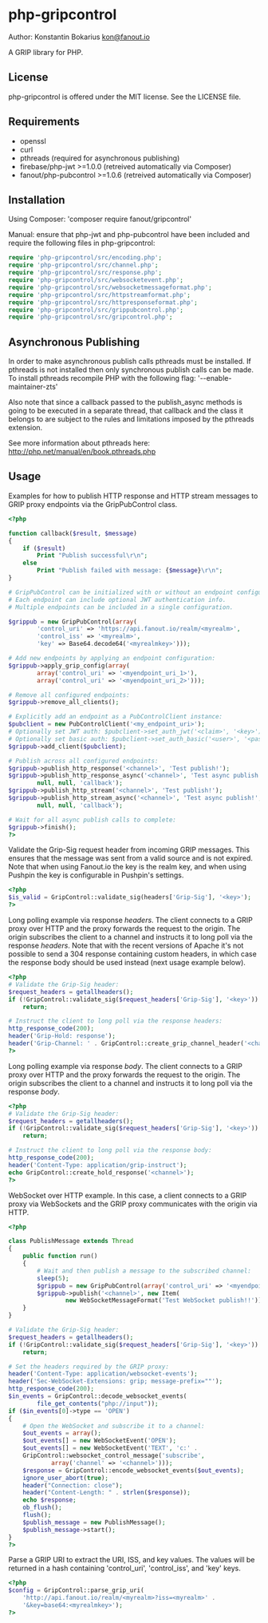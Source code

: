 php-gripcontrol
================

Author: Konstantin Bokarius <kon@fanout.io>

A GRIP library for PHP.

License
-------

php-gripcontrol is offered under the MIT license. See the LICENSE file.

Requirements
------------

* openssl
* curl
* pthreads (required for asynchronous publishing)
* firebase/php-jwt >=1.0.0 (retreived automatically via Composer)
* fanout/php-pubcontrol >=1.0.6 (retreived automatically via Composer)

Installation
------------

Using Composer: 'composer require fanout/gripcontrol' 

Manual: ensure that php-jwt and php-pubcontrol have been included and require the following files in php-gripcontrol:

```PHP
require 'php-gripcontrol/src/encoding.php';
require 'php-gripcontrol/src/channel.php';
require 'php-gripcontrol/src/response.php';
require 'php-gripcontrol/src/websocketevent.php';
require 'php-gripcontrol/src/websocketmessageformat.php';
require 'php-gripcontrol/src/httpstreamformat.php';
require 'php-gripcontrol/src/httpresponseformat.php';
require 'php-gripcontrol/src/grippubcontrol.php';
require 'php-gripcontrol/src/gripcontrol.php';
```

Asynchronous Publishing
-----------------------

In order to make asynchronous publish calls pthreads must be installed. If pthreads is not installed then only synchronous publish calls can be made. To install pthreads recompile PHP with the following flag: '--enable-maintainer-zts'

Also note that since a callback passed to the publish_async methods is going to be executed in a separate thread, that callback and the class it belongs to are subject to the rules and limitations imposed by the pthreads extension.

See more information about pthreads here: http://php.net/manual/en/book.pthreads.php

Usage
-----

Examples for how to publish HTTP response and HTTP stream messages to GRIP proxy endpoints via the GripPubControl class.

```PHP
<?php

function callback($result, $message)
{
    if ($result)
        Print "Publish successful\r\n";
    else
        Print "Publish failed with message: {$message}\r\n";
}

# GripPubControl can be initialized with or without an endpoint configuration.
# Each endpoint can include optional JWT authentication info.
# Multiple endpoints can be included in a single configuration.

$grippub = new GripPubControl(array(
        'control_uri' => 'https://api.fanout.io/realm/<myrealm>',
        'control_iss' => '<myrealm>',
        'key' => Base64.decode64('<myrealmkey>')));

# Add new endpoints by applying an endpoint configuration:
$grippub->apply_grip_config(array(
        array('control_uri' => '<myendpoint_uri_1>'), 
        array('control_uri' => '<myendpoint_uri_2>')));

# Remove all configured endpoints:
$grippub->remove_all_clients();

# Explicitly add an endpoint as a PubControlClient instance:
$pubclient = new PubControlClient('<my_endpoint_uri>');
# Optionally set JWT auth: $pubclient->set_auth_jwt('<claim>', '<key>')
# Optionally set basic auth: $pubclient->set_auth_basic('<user>', '<password>')
$grippub->add_client($pubclient);

# Publish across all configured endpoints:
$grippub->publish_http_response('<channel>', 'Test publish!');
$grippub->publish_http_response_async('<channel>', 'Test async publish!',
        null, null, 'callback');
$grippub->publish_http_stream('<channel>', 'Test publish!');
$grippub->publish_http_stream_async('<channel>', 'Test async publish!',
        null, null, 'callback');

# Wait for all async publish calls to complete:
$grippub->finish();
?>
```

Validate the Grip-Sig request header from incoming GRIP messages. This ensures that the message was sent from a valid source and is not expired. Note that when using Fanout.io the key is the realm key, and when using Pushpin the key is configurable in Pushpin's settings.

```PHP
<?php
$is_valid = GripControl::validate_sig(headers['Grip-Sig'], '<key>');
?>
```

Long polling example via response _headers_. The client connects to a GRIP proxy over HTTP and the proxy forwards the request to the origin. The origin subscribes the client to a channel and instructs it to long poll via the response _headers_. Note that with the recent versions of Apache it's not possible to send a 304 response containing custom headers, in which case the response body should be used instead (next usage example below).

```PHP
<?php
# Validate the Grip-Sig header:
$request_headers = getallheaders();
if (!GripControl::validate_sig($request_headers['Grip-Sig'], '<key>'))
    return;

# Instruct the client to long poll via the response headers:
http_response_code(200);
header('Grip-Hold: response');
header('Grip-Channel: ' . GripControl::create_grip_channel_header('<channel>'));
?>
```

Long polling example via response _body_. The client connects to a GRIP proxy over HTTP and the proxy forwards the request to the origin. The origin subscribes the client to a channel and instructs it to long poll via the response _body_.

```PHP
<?php
# Validate the Grip-Sig header:
$request_headers = getallheaders();
if (!GripControl::validate_sig($request_headers['Grip-Sig'], '<key>'))
    return;

# Instruct the client to long poll via the response body:
http_response_code(200);
header('Content-Type: application/grip-instruct');
echo GripControl::create_hold_response('<channel>');
?>
```

WebSocket over HTTP example. In this case, a client connects to a GRIP proxy via WebSockets and the GRIP proxy communicates with the origin via HTTP.

```PHP
<?php

class PublishMessage extends Thread
{
    public function run()
    {
        # Wait and then publish a message to the subscribed channel:
        sleep(5);
        $grippub = new GripPubControl(array('control_uri' => '<myendpoint>'));
        $grippub->publish('<channel>', new Item(
                new WebSocketMessageFormat('Test WebSocket publish!!')));
    }
}

# Validate the Grip-Sig header:
$request_headers = getallheaders();
if (!GripControl::validate_sig($request_headers['Grip-Sig'], '<key>'))
    return;

# Set the headers required by the GRIP proxy:
header('Content-Type: application/websocket-events');
header('Sec-WebSocket-Extensions: grip; message-prefix=""');
http_response_code(200);
$in_events = GripControl::decode_websocket_events(
        file_get_contents("php://input"));
if ($in_events[0]->type == 'OPEN')
{
    # Open the WebSocket and subscribe it to a channel:
    $out_events = array();
    $out_events[] = new WebSocketEvent('OPEN');
    $out_events[] = new WebSocketEvent('TEXT', 'c:' .
    GripControl::websocket_control_message('subscribe',
            array('channel' => '<channel>')));
    $response = GripControl::encode_websocket_events($out_events);
    ignore_user_abort(true);
    header("Connection: close");
    header("Content-Length: " . strlen($response));
    echo $response;
    ob_flush();
    flush();
    $publish_message = new PublishMessage();
    $publish_message->start();
}
?>
```

Parse a GRIP URI to extract the URI, ISS, and key values. The values will be returned in a hash containing 'control_uri', 'control_iss', and 'key' keys.

```PHP
<?php
$config = GripControl::parse_grip_uri(
    'http://api.fanout.io/realm/<myrealm>?iss=<myrealm>' .
    '&key=base64:<myrealmkey>');
?>
```
